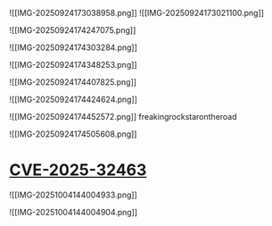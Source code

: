 ![[IMG-20250924173038958.png]]
![[IMG-20250924173021100.png]]

![[IMG-20250924174247075.png]]

![[IMG-20250924174303284.png]]

![[IMG-20250924174348253.png]]

![[IMG-20250924174407825.png]]

![[IMG-20250924174424624.png]]

![[IMG-20250924174452572.png]]
freakingrockstarontheroad


![[IMG-20250924174505608.png]] 

# [CVE-2025-32463](https://github.com/kh4sh3i/CVE-2025-32463)


![[IMG-20251004144004933.png]]



![[IMG-20251004144004904.png]]

